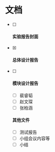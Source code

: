 # 文档




- [ ] #### 实验报告封面

- [x] #### 总体设计报告

- [ ] #### 模块设计报告


  - [ ] 裴睿韬
  - [ ] 赵文琛
  - [ ] 张柏涵

  #### 其他文件

  - [ ] 测试报告
  - [ ] 小组会议内容等
  - [ ] 小结